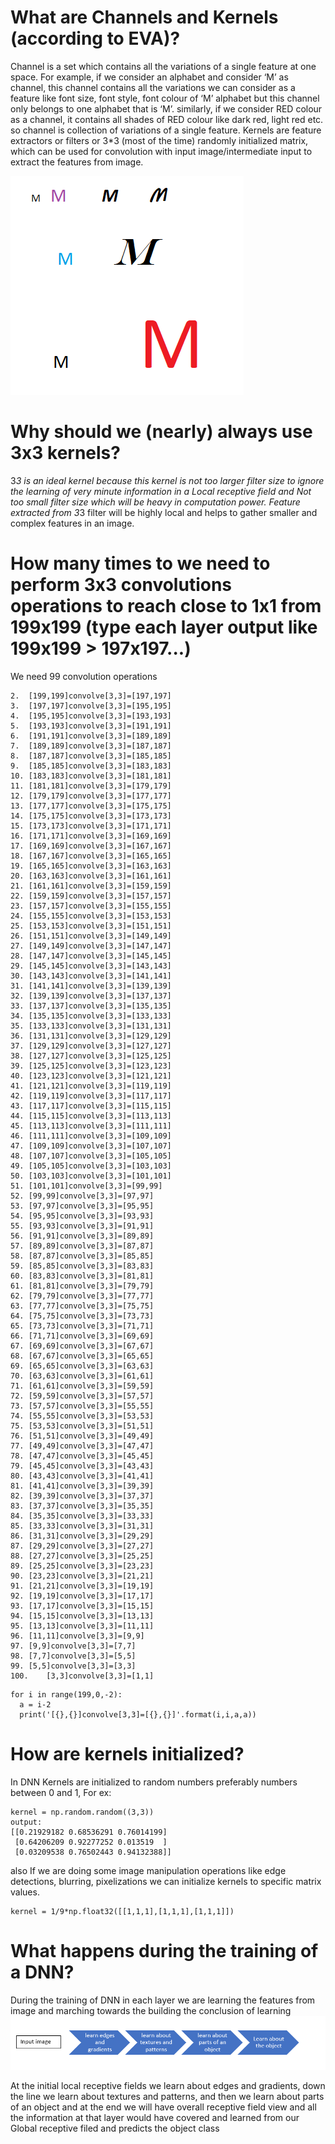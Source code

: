 # What are Channels and Kernels (according to EVA)?
Channel is a set which contains all the variations of a single feature at one space. For example, if we consider an alphabet and consider ‘M’ as channel, this channel contains all the variations we can consider as a feature like font size, font style, font colour of ‘M’ alphabet but this channel only belongs to one alphabet that is ‘M’. similarly, if we consider RED colour as a channel, it contains all shades of RED colour like dark red, light red etc. so channel is collection of variations of a single feature.
Kernels are feature extractors or filters or 3*3 (most of the time) randomly initialized matrix, which can be used for convolution with input image/intermediate input to extract the features from image.

![](channel.PNG)

# Why should we (nearly) always use 3x3 kernels?
3*3 is an ideal kernel because this kernel is not too larger filter size to ignore the learning of very minute information in a Local receptive field and Not too small filter size which will be heavy in computation power.
Feature extracted from 3*3 filter will be highly local and helps to gather smaller and complex features in an image.

# How many times to we need to perform 3x3 convolutions operations to reach close to 1x1 from 199x199 (type each layer output like 199x199 > 197x197...)
We need 99 convolution operations
```
2.	[199,199]convolve[3,3]=[197,197]
3.	[197,197]convolve[3,3]=[195,195]
4.	[195,195]convolve[3,3]=[193,193]
5.	[193,193]convolve[3,3]=[191,191]
6.	[191,191]convolve[3,3]=[189,189]
7.	[189,189]convolve[3,3]=[187,187]
8.	[187,187]convolve[3,3]=[185,185]
9.	[185,185]convolve[3,3]=[183,183]
10.	[183,183]convolve[3,3]=[181,181]
11.	[181,181]convolve[3,3]=[179,179]
12.	[179,179]convolve[3,3]=[177,177]
13.	[177,177]convolve[3,3]=[175,175]
14.	[175,175]convolve[3,3]=[173,173]
15.	[173,173]convolve[3,3]=[171,171]
16.	[171,171]convolve[3,3]=[169,169]
17.	[169,169]convolve[3,3]=[167,167]
18.	[167,167]convolve[3,3]=[165,165]
19.	[165,165]convolve[3,3]=[163,163]
20.	[163,163]convolve[3,3]=[161,161]
21.	[161,161]convolve[3,3]=[159,159]
22.	[159,159]convolve[3,3]=[157,157]
23.	[157,157]convolve[3,3]=[155,155]
24.	[155,155]convolve[3,3]=[153,153]
25.	[153,153]convolve[3,3]=[151,151]
26.	[151,151]convolve[3,3]=[149,149]
27.	[149,149]convolve[3,3]=[147,147]
28.	[147,147]convolve[3,3]=[145,145]
29.	[145,145]convolve[3,3]=[143,143]
30.	[143,143]convolve[3,3]=[141,141]
31.	[141,141]convolve[3,3]=[139,139]
32.	[139,139]convolve[3,3]=[137,137]
33.	[137,137]convolve[3,3]=[135,135]
34.	[135,135]convolve[3,3]=[133,133]
35.	[133,133]convolve[3,3]=[131,131]
36.	[131,131]convolve[3,3]=[129,129]
37.	[129,129]convolve[3,3]=[127,127]
38.	[127,127]convolve[3,3]=[125,125]
39.	[125,125]convolve[3,3]=[123,123]
40.	[123,123]convolve[3,3]=[121,121]
41.	[121,121]convolve[3,3]=[119,119]
42.	[119,119]convolve[3,3]=[117,117]
43.	[117,117]convolve[3,3]=[115,115]
44.	[115,115]convolve[3,3]=[113,113]
45.	[113,113]convolve[3,3]=[111,111]
46.	[111,111]convolve[3,3]=[109,109]
47.	[109,109]convolve[3,3]=[107,107]
48.	[107,107]convolve[3,3]=[105,105]
49.	[105,105]convolve[3,3]=[103,103]
50.	[103,103]convolve[3,3]=[101,101]
51.	[101,101]convolve[3,3]=[99,99]
52.	[99,99]convolve[3,3]=[97,97]
53.	[97,97]convolve[3,3]=[95,95]
54.	[95,95]convolve[3,3]=[93,93]
55.	[93,93]convolve[3,3]=[91,91]
56.	[91,91]convolve[3,3]=[89,89]
57.	[89,89]convolve[3,3]=[87,87]
58.	[87,87]convolve[3,3]=[85,85]
59.	[85,85]convolve[3,3]=[83,83]
60.	[83,83]convolve[3,3]=[81,81]
61.	[81,81]convolve[3,3]=[79,79]
62.	[79,79]convolve[3,3]=[77,77]
63.	[77,77]convolve[3,3]=[75,75]
64.	[75,75]convolve[3,3]=[73,73]
65.	[73,73]convolve[3,3]=[71,71]
66.	[71,71]convolve[3,3]=[69,69]
67.	[69,69]convolve[3,3]=[67,67]
68.	[67,67]convolve[3,3]=[65,65]
69.	[65,65]convolve[3,3]=[63,63]
70.	[63,63]convolve[3,3]=[61,61]
71.	[61,61]convolve[3,3]=[59,59]
72.	[59,59]convolve[3,3]=[57,57]
73.	[57,57]convolve[3,3]=[55,55]
74.	[55,55]convolve[3,3]=[53,53]
75.	[53,53]convolve[3,3]=[51,51]
76.	[51,51]convolve[3,3]=[49,49]
77.	[49,49]convolve[3,3]=[47,47]
78.	[47,47]convolve[3,3]=[45,45]
79.	[45,45]convolve[3,3]=[43,43]
80.	[43,43]convolve[3,3]=[41,41]
81.	[41,41]convolve[3,3]=[39,39]
82.	[39,39]convolve[3,3]=[37,37]
83.	[37,37]convolve[3,3]=[35,35]
84.	[35,35]convolve[3,3]=[33,33]
85.	[33,33]convolve[3,3]=[31,31]
86.	[31,31]convolve[3,3]=[29,29]
87.	[29,29]convolve[3,3]=[27,27]
88.	[27,27]convolve[3,3]=[25,25]
89.	[25,25]convolve[3,3]=[23,23]
90.	[23,23]convolve[3,3]=[21,21]
91.	[21,21]convolve[3,3]=[19,19]
92.	[19,19]convolve[3,3]=[17,17]
93.	[17,17]convolve[3,3]=[15,15]
94.	[15,15]convolve[3,3]=[13,13]
95.	[13,13]convolve[3,3]=[11,11]
96.	[11,11]convolve[3,3]=[9,9]
97.	[9,9]convolve[3,3]=[7,7]
98.	[7,7]convolve[3,3]=[5,5]
99.	[5,5]convolve[3,3]=[3,3]
100.	[3,3]convolve[3,3]=[1,1]
```
```
for i in range(199,0,-2):
  a = i-2
  print('[{},{}]convolve[3,3]=[{},{}]'.format(i,i,a,a))
```

# How are kernels initialized? 
In DNN Kernels are initialized to random numbers preferably numbers between 0 and 1, 
For ex:
```
kernel = np.random.random((3,3))
output:
[[0.21929182 0.68536291 0.76014199]
 [0.64206209 0.92277252 0.013519  ]
 [0.03209538 0.76502443 0.94132388]]
 ```
also If we are doing some image manipulation operations like edge detections, blurring, pixelizations we can initialize kernels to specific matrix values.
```
kernel = 1/9*np.float32([[1,1,1],[1,1,1],[1,1,1]])
```

# What happens during the training of a DNN?
During the training of DNN in each layer we are learning the features from image and marching towards the building the conclusion of learning
![](DNN_explain.PNG)

At the initial local receptive fields we learn about edges and gradients, down the line we learn about textures and patterns, and then we learn 
about parts of an object and at the end we will have overall receptive field view and all the information at that layer would have covered and 
learned from our Global receptive filed and predicts the object class  
